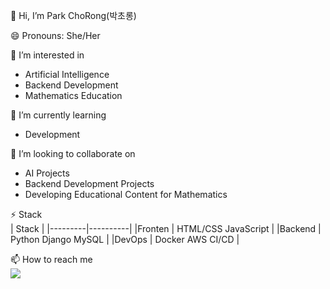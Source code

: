 👋 Hi, I’m Park ChoRong(박초롱) <br>

😄 Pronouns: She/Her <br>

👀 I’m interested in
* Artificial Intelligence
* Backend Development
* Mathematics Education <br>

🌱 I’m currently learning
* Development <br>

💞️ I’m looking to collaborate on
* AI Projects
* Backend Development Projects
* Developing Educational Content for Mathematics <br>

⚡ Stack <br>
| Stack              |
|---------|----------|
|Fronten | HTML/CSS JavaScript  |
|Backend |  Python Django MySQL |
|DevOps | Docker AWS CI/CD |

📫 How to reach me <br>
<a href="https://www.linkedin.com/in/mathdev-park"> <img src="https://img.shields.io/badge/LinkedIn-0077B5?style=for-the-badge&logo=linkedin&logoColor=white" /> </a>
